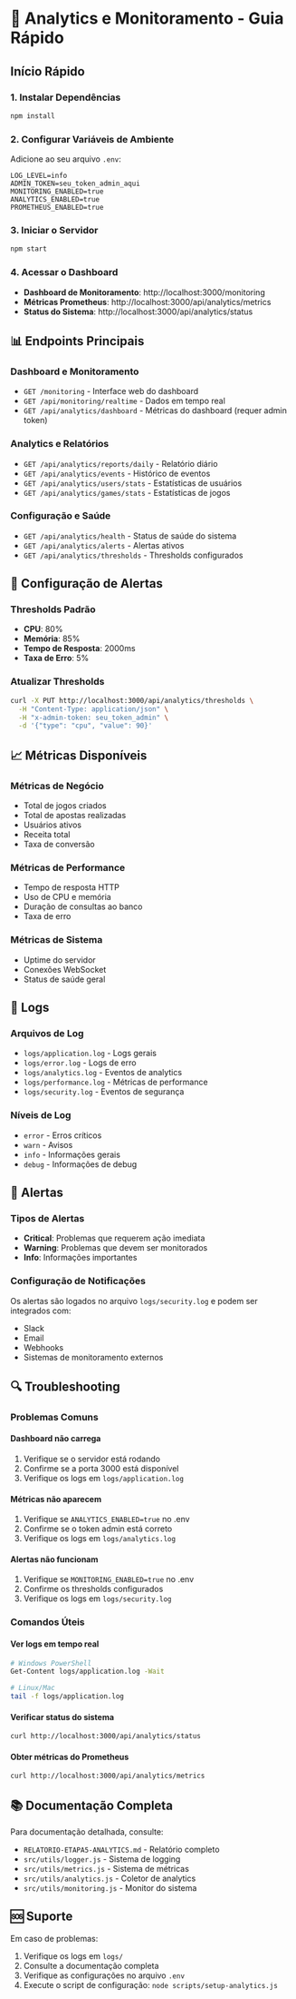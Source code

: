 # 🚀 Analytics e Monitoramento - Guia Rápido

## Início Rápido

### 1. Instalar Dependências
```bash
npm install
```

### 2. Configurar Variáveis de Ambiente
Adicione ao seu arquivo `.env`:
```env
LOG_LEVEL=info
ADMIN_TOKEN=seu_token_admin_aqui
MONITORING_ENABLED=true
ANALYTICS_ENABLED=true
PROMETHEUS_ENABLED=true
```

### 3. Iniciar o Servidor
```bash
npm start
```

### 4. Acessar o Dashboard
- **Dashboard de Monitoramento**: http://localhost:3000/monitoring
- **Métricas Prometheus**: http://localhost:3000/api/analytics/metrics
- **Status do Sistema**: http://localhost:3000/api/analytics/status

## 📊 Endpoints Principais

### Dashboard e Monitoramento
- `GET /monitoring` - Interface web do dashboard
- `GET /api/monitoring/realtime` - Dados em tempo real
- `GET /api/analytics/dashboard` - Métricas do dashboard (requer admin token)

### Analytics e Relatórios
- `GET /api/analytics/reports/daily` - Relatório diário
- `GET /api/analytics/events` - Histórico de eventos
- `GET /api/analytics/users/stats` - Estatísticas de usuários
- `GET /api/analytics/games/stats` - Estatísticas de jogos

### Configuração e Saúde
- `GET /api/analytics/health` - Status de saúde do sistema
- `GET /api/analytics/alerts` - Alertas ativos
- `GET /api/analytics/thresholds` - Thresholds configurados

## 🔧 Configuração de Alertas

### Thresholds Padrão
- **CPU**: 80%
- **Memória**: 85%
- **Tempo de Resposta**: 2000ms
- **Taxa de Erro**: 5%

### Atualizar Thresholds
```bash
curl -X PUT http://localhost:3000/api/analytics/thresholds \
  -H "Content-Type: application/json" \
  -H "x-admin-token: seu_token_admin" \
  -d '{"type": "cpu", "value": 90}'
```

## 📈 Métricas Disponíveis

### Métricas de Negócio
- Total de jogos criados
- Total de apostas realizadas
- Usuários ativos
- Receita total
- Taxa de conversão

### Métricas de Performance
- Tempo de resposta HTTP
- Uso de CPU e memória
- Duração de consultas ao banco
- Taxa de erro

### Métricas de Sistema
- Uptime do servidor
- Conexões WebSocket
- Status de saúde geral

## 📝 Logs

### Arquivos de Log
- `logs/application.log` - Logs gerais
- `logs/error.log` - Logs de erro
- `logs/analytics.log` - Eventos de analytics
- `logs/performance.log` - Métricas de performance
- `logs/security.log` - Eventos de segurança

### Níveis de Log
- `error` - Erros críticos
- `warn` - Avisos
- `info` - Informações gerais
- `debug` - Informações de debug

## 🚨 Alertas

### Tipos de Alertas
- **Critical**: Problemas que requerem ação imediata
- **Warning**: Problemas que devem ser monitorados
- **Info**: Informações importantes

### Configuração de Notificações
Os alertas são logados no arquivo `logs/security.log` e podem ser integrados com:
- Slack
- Email
- Webhooks
- Sistemas de monitoramento externos

## 🔍 Troubleshooting

### Problemas Comuns

#### Dashboard não carrega
1. Verifique se o servidor está rodando
2. Confirme se a porta 3000 está disponível
3. Verifique os logs em `logs/application.log`

#### Métricas não aparecem
1. Verifique se `ANALYTICS_ENABLED=true` no .env
2. Confirme se o token admin está correto
3. Verifique os logs em `logs/analytics.log`

#### Alertas não funcionam
1. Verifique se `MONITORING_ENABLED=true` no .env
2. Confirme os thresholds configurados
3. Verifique os logs em `logs/security.log`

### Comandos Úteis

#### Ver logs em tempo real
```bash
# Windows PowerShell
Get-Content logs/application.log -Wait

# Linux/Mac
tail -f logs/application.log
```

#### Verificar status do sistema
```bash
curl http://localhost:3000/api/analytics/status
```

#### Obter métricas do Prometheus
```bash
curl http://localhost:3000/api/analytics/metrics
```

## 📚 Documentação Completa

Para documentação detalhada, consulte:
- `RELATORIO-ETAPA5-ANALYTICS.md` - Relatório completo
- `src/utils/logger.js` - Sistema de logging
- `src/utils/metrics.js` - Sistema de métricas
- `src/utils/analytics.js` - Coletor de analytics
- `src/utils/monitoring.js` - Monitor do sistema

## 🆘 Suporte

Em caso de problemas:
1. Verifique os logs em `logs/`
2. Consulte a documentação completa
3. Verifique as configurações no arquivo `.env`
4. Execute o script de configuração: `node scripts/setup-analytics.js`
